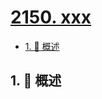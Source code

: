 # [2150. xxx](https://github.com/Tdahuyou/TNotes.leetcode/tree/main/notes/2150.%20xxx)

<!-- region:toc -->

- [1. 📝 概述](#1--概述)

<!-- endregion:toc -->

## 1. 📝 概述
